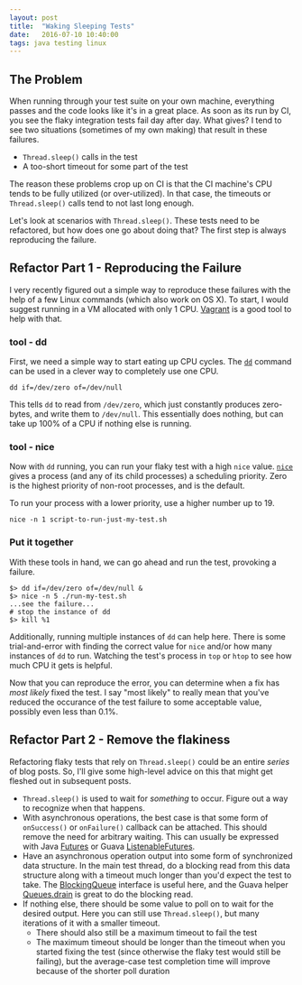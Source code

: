 ```yaml
---
layout: post
title:  "Waking Sleeping Tests"
date:   2016-07-10 10:40:00
tags: java testing linux
---
```


## The Problem

When running through your test suite on your own machine, everything passes and the code looks like it's in a great place.  As soon as its run by CI, you see the flaky integration tests fail day after day.  What gives?  I tend to see two situations (sometimes of my own making) that result in these failures.

* `Thread.sleep()` calls in the test
* A too-short timeout for some part of the test

The reason these problems crop up on CI is that the CI machine's CPU tends to be fully utilized (or over-utilized).  In that case, the timeouts or `Thread.sleep()` calls tend to not last long enough.

Let's look at scenarios with `Thread.sleep()`.  These tests need to be refactored, but how does one go about doing that?  The first step is always reproducing the failure.

## Refactor Part 1 - Reproducing the Failure

I very recently figured out a simple way to reproduce these failures with the help of a few Linux commands (which also work on OS X).  To start, I would suggest running in a VM allocated with only 1 CPU.  [Vagrant](https://www.vagrantup.com/docs/getting-started/) is a good tool to help with that.

### tool - dd

First, we need a simple way to start eating up CPU cycles.  The [`dd`](http://man7.org/linux/man-pages/man1/dd.1.html) command can be used in a clever way to completely use one CPU.

```
dd if=/dev/zero of=/dev/null
```

This tells `dd` to read from `/dev/zero`, which just constantly produces zero-bytes, and write them to `/dev/null`.  This essentially does nothing, but can take up 100% of a CPU if nothing else is running.

### tool - nice

Now with `dd` running, you can run your flaky test with a high `nice` value.  [`nice`](http://man7.org/linux/man-pages/man1/nice.1.html) gives a process (and any of its child processes) a scheduling priority.  Zero is the highest priority of non-root processes, and is the default.

To run your process with a lower priority, use a higher number up to 19.

```
nice -n 1 script-to-run-just-my-test.sh
```

### Put it together

With these tools in hand, we can go ahead and run the test, provoking a failure.

```
$> dd if=/dev/zero of=/dev/null &
$> nice -n 5 ./run-my-test.sh
...see the failure...
# stop the instance of dd
$> kill %1
```

Additionally, running multiple instances of `dd` can help here.  There is some trial-and-error with finding the correct value for `nice` and/or how many instances of `dd` to run.  Watching the test's process in `top` or `htop` to see how much CPU it gets is helpful.

Now that you can reproduce the error, you can determine when a fix has _most likely_ fixed the test.  I say "most likely" to really mean that you've reduced the occurance of the test failure to some acceptable value, possibly even less than 0.1%.

## Refactor Part 2 - Remove the flakiness

Refactoring flaky tests that rely on `Thread.sleep()` could be an entire _series_ of blog posts.  So, I'll give some high-level advice on this that might get fleshed out in subsequent posts.

* `Thread.sleep()` is used to wait for _something_ to occur.  Figure out a way to recognize when that happens.
* With asynchronous operations, the best case is that some form of `onSuccess()` or `onFailure()` callback can be attached.  This should remove the need for arbitrary waiting.  This can usually be expressed with Java [Futures](https://docs.oracle.com/javase/7/docs/api/java/util/concurrent/Future.html) or Guava [ListenableFutures](https://github.com/google/guava/wiki/ListenableFutureExplained).
* Have an asynchronous operation output into some form of synchronized data structure.  In the main test thread, do a blocking read from this data structure along with a timeout much longer than you'd expect the test to take.  The [BlockingQueue](https://docs.oracle.com/javase/7/docs/api/java/util/concurrent/BlockingQueue.html) interface is useful here, and the Guava helper [Queues.drain](https://google.github.io/guava/releases/14.0/api/docs/com/google/common/collect/Queues.html#drain(java.util.concurrent.BlockingQueue,%20java.util.Collection,%20int,%20long,%20java.util.concurrent.TimeUnit)) is great to do the blocking read.
* If nothing else, there should be some value to poll on to wait for the desired output.  Here you can still use `Thread.sleep()`, but many iterations of it with a smaller timeout.
  * There should also still be a maximum timeout to fail the test
  * The maximum timeout should be longer than the timeout when you started fixing the test (since otherwise the flaky test would still be failing), but the average-case test completion time will improve because of the shorter poll duration
